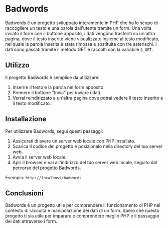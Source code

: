 # Badwords

Badwords è un progetto sviluppato interamente in PHP che ha lo scopo di raccogliere un testo e una parola dall'utente tramite un form. Una volta inviato il form con il bottone apposito, i dati vengono trasferiti su un'altra pagina, dove il testo inserito viene visualizzato insieme al testo modificato, nel quale la parola inserita è stata rimossa e sostituita con tre asterischi. I dati sono passati tramite il metodo GET e raccolti con la variabile `$_GET`.

## Utilizzo

Il progetto Badwords è semplice da utilizzare:

1. Inserire il testo e la parola nel form apposito.
2. Premere il bottone "Invia" per inviare i dati.
3. Verrai reindirizzato a un'altra pagina dove potrai vedere il testo inserito e il testo modificato.

## Installazione

Per utilizzare Badwords, segui questi passaggi:

1. Assicurati di avere un server web locale con PHP installato.
2. Scarica il codice del progetto e posizionalo nella directory del tuo server web.
3. Avvia il server web locale.
4. Apri il browser e vai all'indirizzo del tuo server web locale, seguito dal percorso del progetto Badwords.

Esempio: `http://localhost/badwords`

## Conclusioni

Badwords è un progetto utile per comprendere il funzionamento di PHP nel contesto di raccolta e manipolazione dei dati di un form. Spero che questo progetto ti sia utile per imparare e comprendere meglio PHP e il passaggio dei dati attraverso i form.
